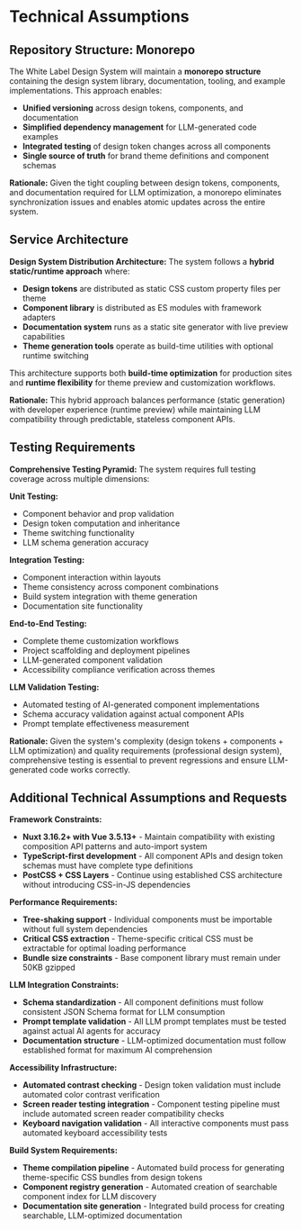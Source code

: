 # Technical Assumptions

## Repository Structure: Monorepo

The White Label Design System will maintain a **monorepo structure** containing the design system library, documentation, tooling, and example implementations. This approach enables:
- **Unified versioning** across design tokens, components, and documentation
- **Simplified dependency management** for LLM-generated code examples
- **Integrated testing** of design token changes across all components
- **Single source of truth** for brand theme definitions and component schemas

**Rationale:** Given the tight coupling between design tokens, components, and documentation required for LLM optimization, a monorepo eliminates synchronization issues and enables atomic updates across the entire system.

## Service Architecture

**Design System Distribution Architecture:** The system follows a **hybrid static/runtime approach** where:
- **Design tokens** are distributed as static CSS custom property files per theme
- **Component library** is distributed as ES modules with framework adapters
- **Documentation system** runs as a static site generator with live preview capabilities
- **Theme generation tools** operate as build-time utilities with optional runtime switching

This architecture supports both **build-time optimization** for production sites and **runtime flexibility** for theme preview and customization workflows.

**Rationale:** This hybrid approach balances performance (static generation) with developer experience (runtime preview) while maintaining LLM compatibility through predictable, stateless component APIs.

## Testing Requirements

**Comprehensive Testing Pyramid:** The system requires full testing coverage across multiple dimensions:

**Unit Testing:**
- Component behavior and prop validation
- Design token computation and inheritance
- Theme switching functionality
- LLM schema generation accuracy

**Integration Testing:**
- Component interaction within layouts
- Theme consistency across component combinations
- Build system integration with theme generation
- Documentation site functionality

**End-to-End Testing:**
- Complete theme customization workflows
- Project scaffolding and deployment pipelines
- LLM-generated component validation
- Accessibility compliance verification across themes

**LLM Validation Testing:**
- Automated testing of AI-generated component implementations
- Schema accuracy validation against actual component APIs
- Prompt template effectiveness measurement

**Rationale:** Given the system's complexity (design tokens + components + LLM optimization) and quality requirements (professional design system), comprehensive testing is essential to prevent regressions and ensure LLM-generated code works correctly.

## Additional Technical Assumptions and Requests

**Framework Constraints:**
- **Nuxt 3.16.2+ with Vue 3.5.13+** - Maintain compatibility with existing composition API patterns and auto-import system
- **TypeScript-first development** - All component APIs and design token schemas must have complete type definitions
- **PostCSS + CSS Layers** - Continue using established CSS architecture without introducing CSS-in-JS dependencies

**Performance Requirements:**
- **Tree-shaking support** - Individual components must be importable without full system dependencies
- **Critical CSS extraction** - Theme-specific critical CSS must be extractable for optimal loading performance
- **Bundle size constraints** - Base component library must remain under 50KB gzipped

**LLM Integration Constraints:**
- **Schema standardization** - All component definitions must follow consistent JSON Schema format for LLM consumption
- **Prompt template validation** - All LLM prompt templates must be tested against actual AI agents for accuracy
- **Documentation structure** - LLM-optimized documentation must follow established format for maximum AI comprehension

**Accessibility Infrastructure:**
- **Automated contrast checking** - Design token validation must include automated color contrast verification
- **Screen reader testing integration** - Component testing pipeline must include automated screen reader compatibility checks
- **Keyboard navigation validation** - All interactive components must pass automated keyboard accessibility tests

**Build System Requirements:**
- **Theme compilation pipeline** - Automated build process for generating theme-specific CSS bundles from design tokens
- **Component registry generation** - Automated creation of searchable component index for LLM discovery
- **Documentation site generation** - Integrated build process for creating searchable, LLM-optimized documentation
